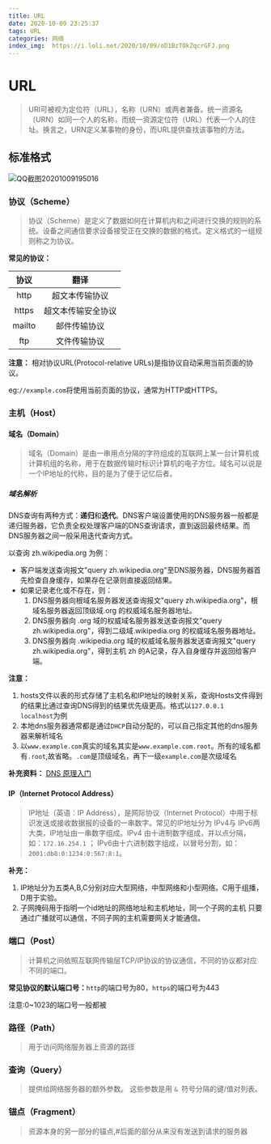 ```yaml
---
title: URL
date: 2020-10-09 23:25:37
tags: URL
categories: 网络
index_img:	https://i.loli.net/2020/10/09/oD1BzTOkZqcrGFJ.png
---
```


# URL



> URI可被视为定位符（URL），名称（URN）或两者兼备。统一资源名（URN）如同一个人的名称，而统一资源定位符（URL）代表一个人的住址。换言之，URN定义某事物的身份，而URL提供查找该事物的方法。



## 标准格式

![QQ截图20201009195016](https://i.loli.net/2020/10/09/oD1BzTOkZqcrGFJ.png)



### 协议（Scheme）



> 协议（Scheme）是定义了数据如何在计算机内和之间进行交换的规则的系统。设备之间通信要求设备接受正在交换的数据的格式。定义格式的一组规则称之为协议。

**常见的协议：**

|  协议  |        翻译        |
| :----: | :----------------: |
|  http  |   超文本传输协议   |
| https  | 超文本传输安全协议 |
| mailto |    邮件传输协议    |
|  ftp   |    文件传输协议    |



**注意：**	相对协议URL(Protocol-relative URLs)是指协议自动采用当前页面的协议。

eg:`//example.com`将使用当前页面的协议，通常为HTTP或HTTPS。



### 主机（Host）



#### 域名（Domain）

> 域名（Domain）是由一串用点分隔的字符组成的互联网上某一台计算机或计算机组的名称，用于在数据传输时标识计算机的电子方位。域名可以说是一个IP地址的代称，目的是为了便于记忆后者。



##### 域名解析

DNS查询有两种方式：**递归**和**迭代**。DNS客户端设置使用的DNS服务器一般都是递归服务器，它负责全权处理客户端的DNS查询请求，直到返回最终结果。而DNS服务器之间一般采用迭代查询方式。

以查询 zh.wikipedia.org 为例：

- 客户端发送查询报文"query zh.wikipedia.org"至DNS服务器，DNS服务器首先检查自身缓存，如果存在记录则直接返回结果。
- 如果记录老化或不存在，则：
  1. DNS服务器向根域名服务器发送查询报文"query zh.wikipedia.org"，根域名服务器返回顶级域.org 的权威域名服务器地址。
  2. DNS服务器向 .org 域的权威域名服务器发送查询报文"query zh.wikipedia.org"，得到二级域.wikipedia.org 的权威域名服务器地址。
  3.  DNS服务器向 .wikipedia.org 域的权威域名服务器发送查询报文"query zh.wikipedia.org"，得到主机 zh 的A记录，存入自身缓存并返回给客户端。

**注意：**

1. hosts文件以表的形式存储了主机名和IP地址的映射关系，查询Hosts文件得到的结果比通过查询DNS得到的结果优先级更高。格式以`127.0.0.1    localhost`为例
2. 本地dns服务器通常都是通过`DHCP`自动分配的，可以自己指定其他的dns服务器来解析域名
3. 以`www.example.com`真实的域名其实是`www.example.com.root`。所有的域名都有`.root`,故省略。`.com`是顶级域名，再下一级`example.com`是次级域名

**补充资料：** [DNS 原理入门](http://www.ruanyifeng.com/blog/2016/06/dns.html)

#### IP（Internet Protocol Address）

> IP地址（英语：IP Address），是网际协议（Internet Protocol）中用于标识发送或接收数据报的设备的一串数字。常见的IP地址分为 IPv4与 IPv6两大类，IP地址由一串数字组成。IPv4 由十进制数字组成，并以点分隔，如：`172.16.254.1` ； IPv6由十六进制数字组成，以冒号分割，如：`2001:db8:0:1234:0:567:8:1`。



**补充：**

1. IP地址分为五类A,B,C分别对应大型网络，中型网络和小型网络。C用于组播，D用于实验。
2. 子网掩码用于指明一个id地址的网络地址和主机地址，同一个子网的主机 只要通过广播就可以通信，不同子网的主机需要网关才能通信。



### 端口（Post）

> 计算机之间依照互联网传输层TCP/IP协议的协议通信，不同的协议都对应不同的端口。

**常见协议的默认端口号：**`http`的端口号为80，`https`的端口号为443

注意:0~1023的端口号一般都被

### 路径（Path）

> 用于访问网络服务器上资源的路径

### 查询（Query）

> 提供给网络服务器的额外参数。 这些参数是用 `& `符号分隔的键/值对列表。

### 锚点（Fragment）

> 资源本身的另一部分的锚点,#后面的部分从来没有发送到请求的服务器